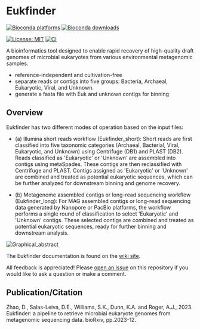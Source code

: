 # Eukfinder
[![Bioconda platforms](https://img.shields.io/conda/pn/bioconda/eukfinder?style=flag)](https://anaconda.org/bioconda/eukfinder)
[![Bioconda downloads](https://img.shields.io/conda/dn/bioconda/eukfinder.svg?style=flag&label=Bioconda%20install)](https://anaconda.org/bioconda/eukfinder)

[![License: MIT](https://img.shields.io/badge/License-MIT-yellow.svg)](https://github.com/RogerLab/Eukfinder/blob/main/LICENSE.txt)
[![CI](https://github.com/RogerLab/Eukfinder/workflows/Build/badge.svg)](https://github.com/RogerLab/Eukfinder/actions)

A bioinformatics tool designed to enable rapid recovery of high-quality draft genomes of microbial eukaryotes from various environmental metagenomic samples.

- reference-independent and cultivation-free
- separate reads or contigs into five groups: Bacteria, Archaeal, Eukaryotic, Viral, and Unknown. 
- generate a fasta file with Euk and unknown contigs for binning


## Overview

Eukfinder has two different modes of operation based on the input files:

- (a) Illumina short reads workflow (Eukfinder_short): Short reads are first classified into five taxonomic categories (Archaeal, Bacterial, Viral, Eukaryotic, and Unknown) using Centrifuge (DB1) and PLAST (DB2). Reads classified as 'Eukaryotic' or 'Unknown' are assembled into contigs using metaSpades. These contigs are then reclassified with Centrifuge and PLAST. Contigs assigned as 'Eukaryotic' or 'Unknown' are combined and treated as potential eukaryotic sequences, which can be further analyzed for downstream binning and genome recovery.

- (b) Metagenome assembled contigs or long-read sequencing workflow (Eukfinder_long): For MAG assembled contigs or long-read sequencing data generated by Nanopore or PacBio platforms, the workflow performs a single round of classification to select 'Eukaryotic' and 'Unknown' contigs. These selected contigs are combined and treated as potential eukaryotic sequences, ready for further binning and downstream analysis.

![Graphical_abstract](https://github.com/user-attachments/assets/475e2e3f-bdea-4fd8-b434-7b12e61012e4)


The Eukfinder documentation is found on the [wiki site](https://github.com/RogerLab/Eukfinder/wiki).

All feedback is appreciated! Please [open an issue](https://github.com/RogerLab/Eukfinder/issues) on this repository if you would like to ask a question or make a comment.


<!-- Publication -->
## Publication/Citation

Zhao, D., Salas-Leiva, D.E., Williams, S.K., Dunn, K.A. and Roger, A.J., 2023. Eukfinder: a pipeline to retrieve microbial eukaryote genomes from metagenomic sequencing data. bioRxiv, pp.2023-12.



